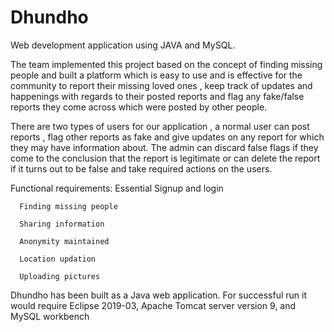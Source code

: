 # Dhundho
Web development application using JAVA and MySQL.


The team implemented this project based on the concept of finding missing people and built a platform which is easy to use and is effective for the community to report their missing loved ones , keep track of updates and happenings with regards to their posted reports and flag any fake/false reports they come across which were posted by other people. 

There are two types of users for our application , a normal user can post reports , flag other reports as fake and give updates on any report for which they may have information about. The admin can discard false flags if they come to the conclusion that the report is legitimate or can delete the report if it turns out to be false and take required actions on the users.

Functional requirements:
  Essential 
      Signup and login
      
      Finding missing people 
      
      Sharing information 
      
      Anonymity maintained 
      
      Location updation
      
      Uploading pictures
      
      
Dhundho has been built as a Java web application. For successful run it would require Eclipse 2019-03, Apache Tomcat server version 9, and MySQL workbench

